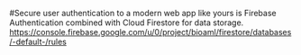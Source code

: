 #Secure user authentication to a modern web app like yours is Firebase Authentication combined with Cloud Firestore for data storage. 
https://console.firebase.google.com/u/0/project/bioaml/firestore/databases/-default-/rules
